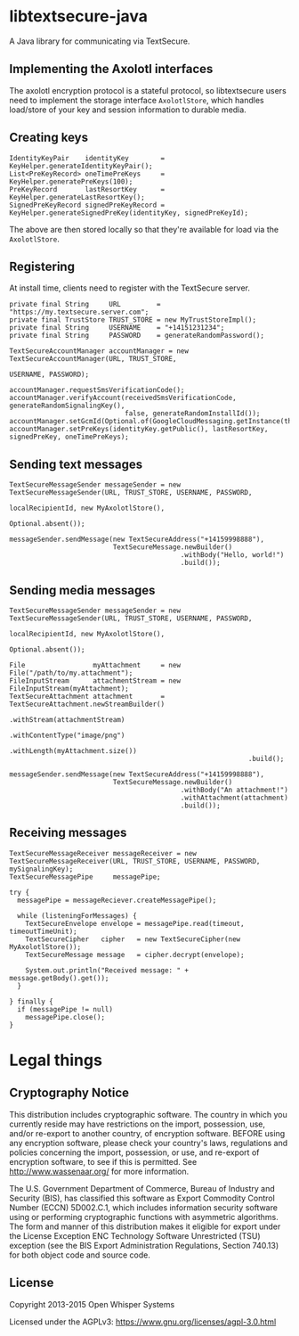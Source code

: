 # libtextsecure-java

A Java library for communicating via TextSecure.

## Implementing the Axolotl interfaces

The axolotl encryption protocol is a stateful protocol, so libtextsecure users
need to implement the storage interface `AxolotlStore`, which handles load/store
of your key and session information to durable media.

## Creating keys

`````
IdentityKeyPair    identityKey        = KeyHelper.generateIdentityKeyPair();
List<PreKeyRecord> oneTimePreKeys     = KeyHelper.generatePreKeys(100);
PreKeyRecord       lastResortKey      = KeyHelper.generateLastResortKey();
SignedPreKeyRecord signedPreKeyRecord = KeyHelper.generateSignedPreKey(identityKey, signedPreKeyId);
`````

The above are then stored locally so that they're available for load via the `AxolotlStore`.

## Registering

At install time, clients need to register with the TextSecure server.

`````
private final String     URL         = "https://my.textsecure.server.com";
private final TrustStore TRUST_STORE = new MyTrustStoreImpl();
private final String     USERNAME    = "+14151231234";
private final String     PASSWORD    = generateRandomPassword();

TextSecureAccountManager accountManager = new TextSecureAccountManager(URL, TRUST_STORE,
                                                                       USERNAME, PASSWORD);

accountManager.requestSmsVerificationCode();
accountManager.verifyAccount(receivedSmsVerificationCode, generateRandomSignalingKey(),
                             false, generateRandomInstallId());
accountManager.setGcmId(Optional.of(GoogleCloudMessaging.getInstance(this).register(REGISTRATION_ID)));
accountManager.setPreKeys(identityKey.getPublic(), lastResortKey, signedPreKey, oneTimePreKeys);
`````

## Sending text messages

`````
TextSecureMessageSender messageSender = new TextSecureMessageSender(URL, TRUST_STORE, USERNAME, PASSWORD,
                                                                    localRecipientId, new MyAxolotlStore(),
                                                                    Optional.absent());

messageSender.sendMessage(new TextSecureAddress("+14159998888"),
                          TextSecureMessage.newBuilder()
                                           .withBody("Hello, world!")
                                           .build());
`````

## Sending media messages

`````
TextSecureMessageSender messageSender = new TextSecureMessageSender(URL, TRUST_STORE, USERNAME, PASSWORD,
                                                                    localRecipientId, new MyAxolotlStore(),
                                                                    Optional.absent());

File                 myAttachment     = new File("/path/to/my.attachment");
FileInputStream      attachmentStream = new FileInputStream(myAttachment);
TextSecureAttachment attachment       = TextSecureAttachment.newStreamBuilder()
                                                            .withStream(attachmentStream)
                                                            .withContentType("image/png")
                                                            .withLength(myAttachment.size())
                                                            .build();

messageSender.sendMessage(new TextSecureAddress("+14159998888"),
                          TextSecureMessage.newBuilder()
                                           .withBody("An attachment!")
                                           .withAttachment(attachment)
                                           .build());

`````

## Receiving messages

`````
TextSecureMessageReceiver messageReceiver = new TextSecureMessageReceiver(URL, TRUST_STORE, USERNAME, PASSWORD, mySignalingKey);
TextSecureMessagePipe     messagePipe;

try {
  messagePipe = messageReciever.createMessagePipe();

  while (listeningForMessages) {
    TextSecureEnvelope envelope = messagePipe.read(timeout, timeoutTimeUnit);
    TextSecureCipher   cipher   = new TextSecureCipher(new MyAxolotlStore());
    TextSecureMessage message   = cipher.decrypt(envelope);

    System.out.println("Received message: " + message.getBody().get());
  }

} finally {
  if (messagePipe != null)
    messagePipe.close();
}
`````

# Legal things

## Cryptography Notice

This distribution includes cryptographic software. The country in which you currently reside may have restrictions on the import, possession, use, and/or re-export to another country, of encryption software.
BEFORE using any encryption software, please check your country's laws, regulations and policies concerning the import, possession, or use, and re-export of encryption software, to see if this is permitted.
See <http://www.wassenaar.org/> for more information.

The U.S. Government Department of Commerce, Bureau of Industry and Security (BIS), has classified this software as Export Commodity Control Number (ECCN) 5D002.C.1, which includes information security software using or performing cryptographic functions with asymmetric algorithms.
The form and manner of this distribution makes it eligible for export under the License Exception ENC Technology Software Unrestricted (TSU) exception (see the BIS Export Administration Regulations, Section 740.13) for both object code and source code.

## License

Copyright 2013-2015 Open Whisper Systems

Licensed under the AGPLv3: https://www.gnu.org/licenses/agpl-3.0.html

